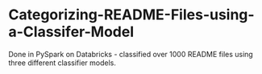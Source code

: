 # Categorizing-README-Files-using-a-Classifer-Model
Done in PySpark on Databricks - classified over 1000 README files using three different classifier models.
